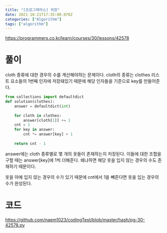 ```yaml
---
title: "[프로그래머스] 위장"
date: 2021-10-21T17:35:00.076Z
categories: ["Algorithm"]
tags: ["algorithm"]
---
```

https://programmers.co.kr/learn/courses/30/lessons/42578

# 풀이

cloth 종류에 대한 경우의 수를 계산해야하는 문제이다. cloth의 종류는 clothes 리스트 요소들의 1번째 인자에 저장돼있기 때문에 해당 인자들을 기준으로 key를 만들어준다. 

```py
from collections import defaultdict
def solution(clothes):
    answer = defaultdict(int)
    
    for cloth in clothes:
        answer[cloth[1]] += 1
    cnt = 1
    for key in answer:
        cnt *= answer[key] + 1
    
    return cnt - 1
```

answer에는 cloth 종류별로 몇 개의 옷들이 존재하는지 저장된다. 이들에 대한 조합을 구할 때는 answer[key]에 1씩 더해준다. 왜냐하면 해당 옷을 입지 않는 경우의 수도 존재하기 때문이다. 

옷을 아예 입지 않는 경우의 수가 있기 때문에 cnt에서 1을 빼준다면 옷을 입는 경우의 수가 완성된다.

# 코드
https://github.com/naem1023/codingTest/blob/master/hash/pg-30-42578.py
